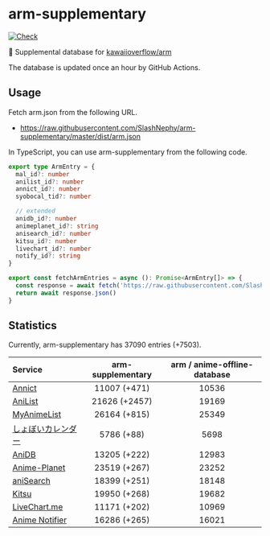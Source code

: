 # arm-supplementary

[![Check](https://github.com/SlashNephy/arm-supplementary/actions/workflows/check-node.yml/badge.svg)](https://github.com/SlashNephy/arm-supplementary/actions/workflows/check-node.yml)

💊 Supplemental database for [kawaiioverflow/arm](https://github.com/kawaiioverflow/arm)

The database is updated once an hour by GitHub Actions.

## Usage

Fetch arm.json from the following URL.

- https://raw.githubusercontent.com/SlashNephy/arm-supplementary/master/dist/arm.json

In TypeScript, you can use arm-supplementary from the following code.

```TypeScript
export type ArmEntry = {
  mal_id?: number
  anilist_id?: number
  annict_id?: number
  syobocal_tid?: number

  // extended
  anidb_id?: number
  animeplanet_id?: string
  anisearch_id?: number
  kitsu_id?: number
  livechart_id?: number
  notify_id?: string
}

export const fetchArmEntries = async (): Promise<ArmEntry[]> => {
  const response = await fetch('https://raw.githubusercontent.com/SlashNephy/arm-supplementary/master/dist/arm.json')
  return await response.json()
}
```

## Statistics

Currently, arm-supplementary has 37090 entries (+7503).

| Service                                     | arm-supplementary | arm / anime-offline-database |
| :------------------------------------------ | :---------------: | :--------------------------: |
| [Annict](https://annict.com)                |   11007 (+471)    |            10536             |
| [AniList](https://anilist.co)               |   21626 (+2457)   |            19169             |
| [MyAnimeList](https://myanimelist.net)      |   26164 (+815)    |            25349             |
| [しょぼいカレンダー](https://cal.syoboi.jp) |    5786 (+88)     |             5698             |
| [AniDB](https://anidb.net)                  |   13205 (+222)    |            12983             |
| [Anime-Planet](https://anime-planet.com)    |   23519 (+267)    |            23252             |
| [aniSearch](https://anisearch.com)          |   18399 (+251)    |            18148             |
| [Kitsu](https://kitsu.io)                   |   19950 (+268)    |            19682             |
| [LiveChart.me](https://livechart.me)        |   11171 (+202)    |            10969             |
| [Anime Notifier](https://notify.moe)        |   16286 (+265)    |            16021             |
